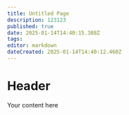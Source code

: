 ```yaml
---
title: Untitled Page
description: 123123
published: true
date: 2025-01-14T14:40:15.388Z
tags: 
editor: markdown
dateCreated: 2025-01-14T14:40:12.460Z
---
```


# Header
Your content here